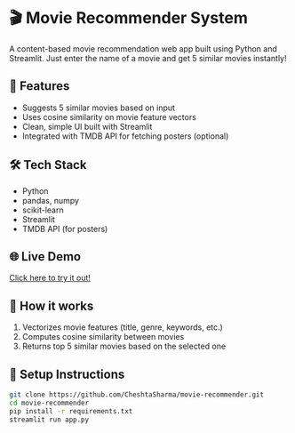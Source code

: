 # 🎬 Movie Recommender System

A content-based movie recommendation web app built using Python and Streamlit. Just enter the name of a movie and get 5 similar movies instantly!

## 🚀 Features

- Suggests 5 similar movies based on input
- Uses cosine similarity on movie feature vectors
- Clean, simple UI built with Streamlit
- Integrated with TMDB API for fetching posters (optional)

## 🛠 Tech Stack

- Python
- pandas, numpy
- scikit-learn
- Streamlit
- TMDB API (for posters)

## 🌐 Live Demo

[Click here to try it out!](https://huggingface.co/spaces/cheshtasharma/mrs) 

## 🧠 How it works

1. Vectorizes movie features (title, genre, keywords, etc.)
2. Computes cosine similarity between movies
3. Returns top 5 similar movies based on the selected one

## 📁 Setup Instructions

```bash
git clone https://github.com/CheshtaSharma/movie-recommender.git
cd movie-recommender
pip install -r requirements.txt
streamlit run app.py
